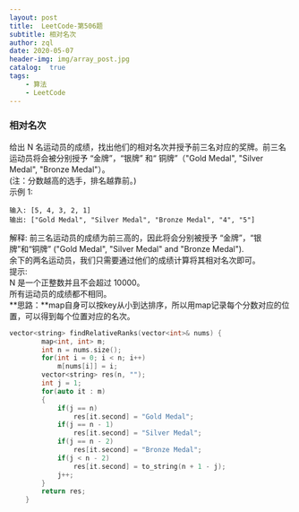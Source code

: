 ```yaml
---
layout: post
title:  LeetCode-第506题
subtitle: 相对名次
author: zql
date: 2020-05-07
header-img: img/array_post.jpg
catalog:  true
tags:
    - 算法
    - LeetCode
---
```

### 相对名次  
给出 N 名运动员的成绩，找出他们的相对名次并授予前三名对应的奖牌。前三名运动员将会被分别授予 “金牌”，“银牌” 和“ 铜牌”（"Gold Medal", "Silver Medal", "Bronze Medal"）。  
(注：分数越高的选手，排名越靠前。)  
示例 1:  
```
输入: [5, 4, 3, 2, 1]
输出: ["Gold Medal", "Silver Medal", "Bronze Medal", "4", "5"]
```
解释: 前三名运动员的成绩为前三高的，因此将会分别被授予 “金牌”，“银牌”和“铜牌” ("Gold Medal", "Silver Medal" and "Bronze Medal").  
余下的两名运动员，我们只需要通过他们的成绩计算将其相对名次即可。  
提示:  
N 是一个正整数并且不会超过 10000。  
所有运动员的成绩都不相同。  
**思路：**map自身可以按key从小到达排序，所以用map记录每个分数对应的位置，可以得到每个位置对应的名次。  
```c++
vector<string> findRelativeRanks(vector<int>& nums) {
        map<int, int> m;
        int n = nums.size(); 
        for(int i = 0; i < n; i++)
            m[nums[i]] = i;
        vector<string> res(n, "");
        int j = 1;
        for(auto it : m)
        {
            if(j == n)
                res[it.second] = "Gold Medal";
            if(j == n - 1)
                res[it.second] = "Silver Medal";
            if(j == n - 2)
                res[it.second] = "Bronze Medal";
            if(j < n - 2)
                res[it.second] = to_string(n + 1 - j);
            j++;
        }
        return res;
    }
```
